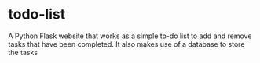# todo-list
A Python Flask website that works as a simple to-do list to add and remove tasks that have been completed. It also makes use of a database to store the tasks
